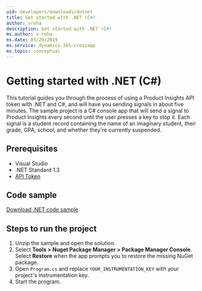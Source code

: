 ```yaml
---
uid: developers/downloads/dotnet
title: Get started with .NET (C#)
author: vroha
description: Get started with .NET (C#)
ms.author: v-roha
ms.date: 03/29/2019
ms.service: dynamics-365-crossapp
ms.topic: conceptual
---
```

# Getting started with .NET (C#)

This tutorial guides you through the process of using a Product Insights API token with .NET and C#, and will have you sending signals in about five minutes. The sample project is a C# console app that will send a signal to Product Insights every second until the user presses a key to stop it. Each signal is a student record containing the name of an imaginary student, their grade, GPA, school, and whether they're currently suspended.

## Prerequisites

* Visual Studio 
* .NET Standard 1.3  
* [API Token](xref:developers/downloads/api-token)

## Code sample

[Download .NET code sample](https://ariamediahost.blob.core.windows.net/sdk/ProductInsightsSamples/ProductInsightsDotNetSample.zip)
 
## Steps to run the project
 
1.	Unzip the sample and open the solution.
2.	Select **Tools > Nuget Package Manager > Package Manager Console**. Select **Restore** when the app prompts you to restore the missing NuGet package.
3.	Open `Program.cs` and replace `YOUR_INSTRUMENTATION_KEY` with your project's instrumentation key.
4.	Start the program.
